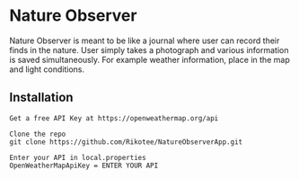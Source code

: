 # Nature Observer

Nature Observer is meant to be like a journal where user can record their finds in the nature.
User simply takes a photograph and various information is saved simultaneously.
For example weather information, place in the map and light conditions.

## Installation
```
Get a free API Key at https://openweathermap.org/api

Clone the repo
git clone https://github.com/Rikotee/NatureObserverApp.git

Enter your API in local.properties
OpenWeatherMapApiKey = ENTER YOUR API
```
